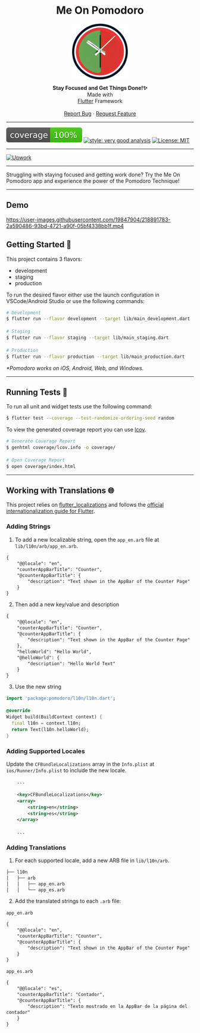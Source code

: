 <h1 align="center">Me On Pomodoro</h1>

<p align="center">
  <img src="assets/logo.png" align="center" alt="Logo" width="150" height="150">
 </p>
 
 <p align="center"><b>Stay Focused and Get Things Done!✨ <br></b> Made with<br> <a href="https://solana.com/">Flutter</a> Framework
<br><br>
    <a href="https://github.com/4xMafole/me_on_pomodoro/issues/new">Report Bug</a>
    ·
    <a href="https://github.com/4xMafole/me_on_pomodoro/issues/new">Request Feature</a>
</p>
<hr></hr>

![coverage][coverage_badge]
[![style: very good analysis][very_good_analysis_badge]][very_good_analysis_link]
[![License: MIT][license_badge]][license_link]

<hr></hr>

<!-- ![GitHub Actions][github_actions_badge]
![Canva][canva_badge]
![Flutter][flutter_badge]
![Visual Studio Code][visual_studio_code_badge]
![Dart][dart_badge] -->
[![Upwork][upwork_badge]][upwork_link]

---

Struggling with staying focused and getting work done? Try the Me On Pomodoro app and experience the power of the Pomodoro Technique!

---

## Demo
https://user-images.githubusercontent.com/19847904/218891783-2a590486-93bd-4721-a90f-05bf4338bb1f.mp4

## Getting Started 🚀

This project contains 3 flavors:

- development
- staging
- production

To run the desired flavor either use the launch configuration in VSCode/Android Studio or use the following commands:

```sh
# Development
$ flutter run --flavor development --target lib/main_development.dart

# Staging
$ flutter run --flavor staging --target lib/main_staging.dart

# Production
$ flutter run --flavor production --target lib/main_production.dart
```

_\*Pomodoro works on iOS, Android, Web, and Windows._

---

## Running Tests 🧪

To run all unit and widget tests use the following command:

```sh
$ flutter test --coverage --test-randomize-ordering-seed random
```

To view the generated coverage report you can use [lcov](https://github.com/linux-test-project/lcov).

```sh
# Generate Coverage Report
$ genhtml coverage/lcov.info -o coverage/

# Open Coverage Report
$ open coverage/index.html
```

---

## Working with Translations 🌐

This project relies on [flutter_localizations][flutter_localizations_link] and follows the [official internationalization guide for Flutter][internationalization_link].

### Adding Strings

1. To add a new localizable string, open the `app_en.arb` file at `lib/l10n/arb/app_en.arb`.

```arb
{
    "@@locale": "en",
    "counterAppBarTitle": "Counter",
    "@counterAppBarTitle": {
        "description": "Text shown in the AppBar of the Counter Page"
    }
}
```

2. Then add a new key/value and description

```arb
{
    "@@locale": "en",
    "counterAppBarTitle": "Counter",
    "@counterAppBarTitle": {
        "description": "Text shown in the AppBar of the Counter Page"
    },
    "helloWorld": "Hello World",
    "@helloWorld": {
        "description": "Hello World Text"
    }
}
```

3. Use the new string

```dart
import 'package:pomodoro/l10n/l10n.dart';

@override
Widget build(BuildContext context) {
  final l10n = context.l10n;
  return Text(l10n.helloWorld);
}
```

### Adding Supported Locales

Update the `CFBundleLocalizations` array in the `Info.plist` at `ios/Runner/Info.plist` to include the new locale.

```xml
    ...

    <key>CFBundleLocalizations</key>
	<array>
		<string>en</string>
		<string>es</string>
	</array>

    ...
```

### Adding Translations

1. For each supported locale, add a new ARB file in `lib/l10n/arb`.

```
├── l10n
│   ├── arb
│   │   ├── app_en.arb
│   │   └── app_es.arb
```

2. Add the translated strings to each `.arb` file:

`app_en.arb`

```arb
{
    "@@locale": "en",
    "counterAppBarTitle": "Counter",
    "@counterAppBarTitle": {
        "description": "Text shown in the AppBar of the Counter Page"
    }
}
```

`app_es.arb`

```arb
{
    "@@locale": "es",
    "counterAppBarTitle": "Contador",
    "@counterAppBarTitle": {
        "description": "Texto mostrado en la AppBar de la página del contador"
    }
}
```

[coverage_badge]: coverage_badge.svg
[flutter_localizations_link]: https://api.flutter.dev/flutter/flutter_localizations/flutter_localizations-library.html
[internationalization_link]: https://flutter.dev/docs/development/accessibility-and-localization/internationalization
[license_badge]: https://img.shields.io/badge/license-MIT-blue.svg
[license_link]: https://opensource.org/licenses/MIT
[very_good_analysis_badge]: https://img.shields.io/badge/style-very_good_analysis-B22C89.svg
[very_good_analysis_link]: https://pub.dev/packages/very_good_analysis
[very_good_cli_link]: https://github.com/VeryGoodOpenSource/very_good_cli
[dependant_bot]: https://img.shields.io/badge/dependabot-025E8C?style=for-the-badge&logo=dependabot&logoColor=white
[github_actions_badge]: https://img.shields.io/badge/github%20actions-%232671E5.svg?style=for-the-badge&logo=githubactions&logoColor=white
[canva_badge]:https://img.shields.io/badge/Canva-%2300C4CC.svg?style=for-the-badge&logo=Canva&logoColor=white
[flutter_badge]: https://img.shields.io/badge/Flutter-%2302569B.svg?style=for-the-badge&logo=Flutter&logoColor=white
[visual_studio_code_badge]: https://img.shields.io/badge/Visual%20Studio%20Code-0078d7.svg?style=for-the-badge&logo=visual-studio-code&logoColor=white
[dart_badge]:https://img.shields.io/badge/dart-%230175C2.svg?style=for-the-badge&logo=dart&logoColor=white
[windows_11]: https://img.shields.io/badge/Windows%2011-%230079d5.svg?style=for-the-badge&logo=Windows%2011&logoColor=white
[upwork_badge]: https://img.shields.io/badge/UpWork-6FDA44?style=for-the-badge&logo=Upwork&logoColor=white
[upwork_link]: https://www.upwork.com/freelancers/~01ca603b317dd0bc36

